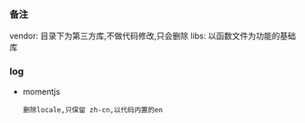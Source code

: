 ### 备注

vendor:  目录下为第三方库,不做代码修改,只会删除
libs: 以函数文件为功能的基础库

### log

- momentjs

      删除locale,只保留 zh-cn,以代码内置的en
